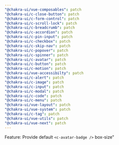 ```yaml
---
"@chakra-ui/vue-composables": patch
"@chakra-ui/c-close-button": patch
"@chakra-ui/c-form-control": patch
"@chakra-ui/c-scroll-lock": patch
"@chakra-ui/c-breadcrumb": patch
"@chakra-ui/c-accordion": patch
"@chakra-ui/c-pin-input": patch
"@chakra-ui/c-checkbox": patch
"@chakra-ui/c-skip-nav": patch
"@chakra-ui/c-popover": patch
"@chakra-ui/c-spinner": patch
"@chakra-ui/c-avatar": patch
"@chakra-ui/c-button": patch
"@chakra-ui/c-motion": patch
"@chakra-ui/vue-accessibilty": patch
"@chakra-ui/c-alert": patch
"@chakra-ui/c-image": patch
"@chakra-ui/c-input": patch
"@chakra-ui/c-modal": patch
"@chakra-ui/c-code": patch
"@chakra-ui/c-menu": patch
"@chakra-ui/vue-layout": patch
"@chakra-ui/vue-system": patch
"@chakra-ui/c-tag": patch
"@chakra-ui/vue-utils": patch
"@chakra-ui/vue-next": patch
---
```


Feature: Provide default `<c-avatar-badge />` box-size"
